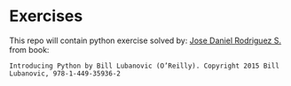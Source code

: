 # Exercises

This repo will contain python exercise solved by: [Jose Daniel Rodriguez S.](https://www.linkedin.com/in/daniel-rodriguez1983)
from book:

    Introducing Python by Bill Lubanovic (O’Reilly). Copyright 2015 Bill Lubanovic, 978-1-449-35936-2

